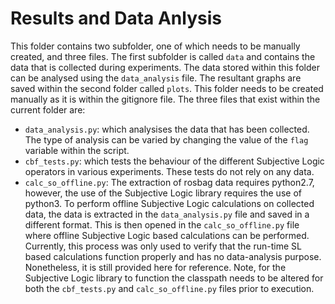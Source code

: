 # Results and Data Anlysis
This folder contains two subfolder, one of which needs to be manually created, and three files. The first subfolder is called `data` and contains the data that is collected during experiments. The data stored within this folder can be analysed using the `data_analysis` file. The resultant graphs are saved within the second folder called `plots`. This folder needs to be created manually as it is within the gitignore file. The three files that exist within the current  folder are: 
* `data_analysis.py`: which analysises the data that has been collected. The type of analysis can be varied by changing the value of the `flag` variable within the script.
* `cbf_tests.py`: which tests the behaviour of the different Subjective Logic operators in various experiments. These tests do not rely on any data.
* `calc_so_offline.py`: The extraction of rosbag data requires python2.7, however, the use of the Subjective Logic library requires the use of python3. To perform offline Subjective Logic calculations on collected data, the data is extracted in the `data_analysis.py` file and saved in a different format. This is then opened in the `calc_so_offline.py` file where offline Subjective Logic based calculations can be performed. Currently, this process was only used to verify that the run-time SL based calculations function properly and has no data-analysis purpose. Nonetheless, it is still provided here for reference.
Note, for the Subjective Logic library to function the classpath needs to be altered for both the `cbf_tests.py` and `calc_so_offline.py` files prior to execution. 

